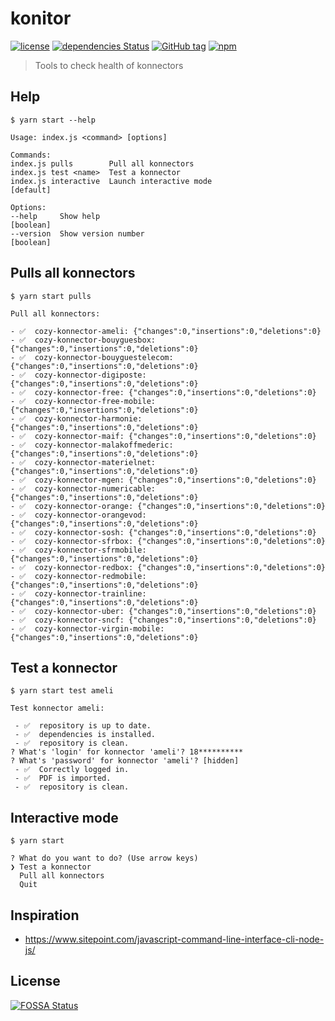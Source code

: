 # konitor

[![license](https://img.shields.io/github/license/konnectors/konitor.svg?style=flat-square)](https://github.com/konnectors/konitor/blob/master/LICENSE)
[![dependencies Status](https://david-dm.org/konnectors/konitor/status.svg?style=flat-square)](https://david-dm.org/konnectors/konitor)
[![GitHub tag](https://img.shields.io/github/tag/konnectors/konitor.svg?style=flat-square)](https://github.com/konnectors/konitor/releases)
[![npm](https://img.shields.io/npm/v/konitor.svg?style=flat-square)](https://www.npmjs.com/package/konitor)

> Tools to check health of konnectors

## Help

```
$ yarn start --help

Usage: index.js <command> [options]

Commands:
index.js pulls        Pull all konnectors
index.js test <name>  Test a konnector
index.js interactive  Launch interactive mode                        [default]

Options:
--help     Show help                                                 [boolean]
--version  Show version number                                       [boolean]
```

## Pulls all konnectors

```
$ yarn start pulls

Pull all konnectors:

- ✅  cozy-konnector-ameli: {"changes":0,"insertions":0,"deletions":0}
- ✅  cozy-konnector-bouyguesbox: {"changes":0,"insertions":0,"deletions":0}
- ✅  cozy-konnector-bouyguestelecom: {"changes":0,"insertions":0,"deletions":0}
- ✅  cozy-konnector-digiposte: {"changes":0,"insertions":0,"deletions":0}
- ✅  cozy-konnector-free: {"changes":0,"insertions":0,"deletions":0}
- ✅  cozy-konnector-free-mobile: {"changes":0,"insertions":0,"deletions":0}
- ✅  cozy-konnector-harmonie: {"changes":0,"insertions":0,"deletions":0}
- ✅  cozy-konnector-maif: {"changes":0,"insertions":0,"deletions":0}
- ✅  cozy-konnector-malakoffmederic: {"changes":0,"insertions":0,"deletions":0}
- ✅  cozy-konnector-materielnet: {"changes":0,"insertions":0,"deletions":0}
- ✅  cozy-konnector-mgen: {"changes":0,"insertions":0,"deletions":0}
- ✅  cozy-konnector-numericable: {"changes":0,"insertions":0,"deletions":0}
- ✅  cozy-konnector-orange: {"changes":0,"insertions":0,"deletions":0}
- ✅  cozy-konnector-orangevod: {"changes":0,"insertions":0,"deletions":0}
- ✅  cozy-konnector-sosh: {"changes":0,"insertions":0,"deletions":0}
- ✅  cozy-konnector-sfrbox: {"changes":0,"insertions":0,"deletions":0}
- ✅  cozy-konnector-sfrmobile: {"changes":0,"insertions":0,"deletions":0}
- ✅  cozy-konnector-redbox: {"changes":0,"insertions":0,"deletions":0}
- ✅  cozy-konnector-redmobile: {"changes":0,"insertions":0,"deletions":0}
- ✅  cozy-konnector-trainline: {"changes":0,"insertions":0,"deletions":0}
- ✅  cozy-konnector-uber: {"changes":0,"insertions":0,"deletions":0}
- ✅  cozy-konnector-sncf: {"changes":0,"insertions":0,"deletions":0}
- ✅  cozy-konnector-virgin-mobile: {"changes":0,"insertions":0,"deletions":0}
```

## Test a konnector

```
$ yarn start test ameli

Test konnector ameli:

 - ✅  repository is up to date.
 - ✅  dependencies is installed.
 - ✅  repository is clean.
? What's 'login' for konnector 'ameli'? 18**********
? What's 'password' for konnector 'ameli'? [hidden]
 - ✅  Correctly logged in.
 - ✅  PDF is imported.
 - ✅  repository is clean.
```

## Interactive mode

```
$ yarn start

? What do you want to do? (Use arrow keys)
❯ Test a konnector
  Pull all konnectors
  Quit
```

## Inspiration

- https://www.sitepoint.com/javascript-command-line-interface-cli-node-js/

## License

[![FOSSA Status](https://app.fossa.io/api/projects/git%2Bgithub.com%2Fkonnectors%2Fkonitor.svg?type=large)](https://app.fossa.io/projects/git%2Bgithub.com%2Fkonnectors%2Fkonitor?ref=badge_large)
